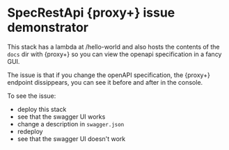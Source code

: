 # SpecRestApi {proxy+} issue demonstrator
This stack has a lambda at /hello-world and also hosts the contents of the
`docs` dir with {proxy+} so you can view the openapi specification in a fancy
GUI.


The issue is that if you change the openAPI specification, the {proxy+} endpoint
dissippears, you can see it before and after in the console.


To see the issue:
* deploy this stack
* see that the swagger UI works
* change a description in `swagger.json`
* redeploy
* see that the swagger UI doesn't work

